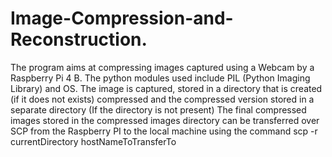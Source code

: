 # Image-Compression-and-Reconstruction.
The program aims at compressing images captured using a Webcam by a Raspberry Pi 4 B. 
The python modules used include PIL (Python Imaging Library) and OS. 
The image is captured, stored in a directory that is created (if it does not exists) compressed and the compressed version stored in a 
separate directory (If the directory is not present) 
The final compressed images stored in the compressed images directory can be transferred over SCP from the Raspberry PI to the local machine
using the command
  scp -r currentDirectory hostNameToTransferTo
  
  
